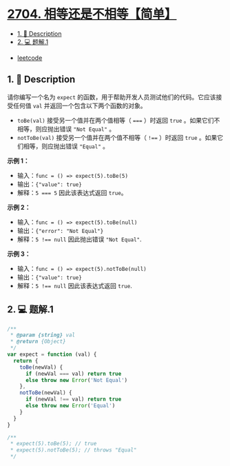 # [2704. 相等还是不相等【简单】](https://github.com/Tdahuyou/leetcode/tree/main/2704.%20%E7%9B%B8%E7%AD%89%E8%BF%98%E6%98%AF%E4%B8%8D%E7%9B%B8%E7%AD%89%E3%80%90%E7%AE%80%E5%8D%95%E3%80%91)

<!-- region:toc -->
- [1. 📝 Description](#1--description)
- [2. 💻 题解.1](#2--题解1)
<!-- endregion:toc -->
- [leetcode](https://leetcode.cn/problems/to-be-or-not-to-be)


## 1. 📝 Description

请你编写一个名为 `expect` 的函数，用于帮助开发人员测试他们的代码。它应该接受任何值 `val` 并返回一个包含以下两个函数的对象。

- `toBe(val)` 接受另一个值并在两个值相等（ `===` ）时返回 `true` 。如果它们不相等，则应抛出错误 `"Not Equal"` 。
- `notToBe(val)` 接受另一个值并在两个值不相等（ `!==` ）时返回 `true` 。如果它们相等，则应抛出错误 `"Equal"` 。

**示例 1：**

- 输入：`func = () => expect(5).toBe(5)`
- 输出：`{"value": true}`
- 解释：`5 === 5` 因此该表达式返回 `true`。

**示例 2：**

- 输入：`func = () => expect(5).toBe(null)`
- 输出：`{"error": "Not Equal"}`
- 解释：`5 !== null` 因此抛出错误 `"Not Equal"`.

**示例 3：**

- 输入：`func = () => expect(5).notToBe(null)`
- 输出：`{"value": true}`
- 解释：`5 !== null` 因此该表达式返回 `true`.

## 2. 💻 题解.1

```javascript
/**
 * @param {string} val
 * @return {Object}
 */
var expect = function (val) {
  return {
    toBe(newVal) {
      if (newVal === val) return true
      else throw new Error('Not Equal')
    },
    notToBe(newVal) {
      if (newVal !== val) return true
      else throw new Error('Equal')
    }
  }
}

/**
 * expect(5).toBe(5); // true
 * expect(5).notToBe(5); // throws "Equal"
 */
```










